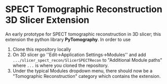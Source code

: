 # SPECT Tomographic Reconstruction 3D Slicer Extension
An early prototype for SPECT tomographic reconstruction in 3D slicer; this extension the python library **PyTomography**. In order to use

1. Clone this repository locally
2. On 3D slicer go ''Edit->Application Settings->Modules'' and add `.../slicer_spect_recon/SlicerSPECTRecon` to "Additional Module paths" where `...` is where you cloned the repository.
3. Under the typical Modules dropdown menu, there should now be a "Tomographic Reconstruction" category which contains the extension.
